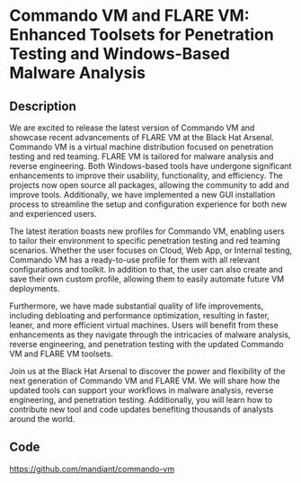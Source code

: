 # Commando VM and FLARE VM: Enhanced Toolsets for Penetration Testing and Windows-Based Malware Analysis

## Description
We are excited to release the latest version of Commando VM and showcase recent advancements of FLARE VM at the Black Hat Arsenal. Commando VM is a virtual machine distribution focused on penetration testing and red teaming. FLARE VM is tailored for malware analysis and reverse engineering. Both Windows-based tools have undergone significant enhancements to improve their usability, functionality, and efficiency. The projects now open source all packages, allowing the community to add and improve tools. Additionally, we have implemented a new GUI installation process to streamline the setup and configuration experience for both new and experienced users.

The latest iteration boasts new profiles for Commando VM, enabling users to tailor their environment to specific penetration testing and red teaming scenarios. Whether the user focuses on Cloud, Web App, or Internal testing, Commando VM has a ready-to-use profile for them with all relevant configurations and toolkit. In addition to that, the user can also create and save their own custom profile, allowing them to easily automate future VM deployments.

Furthermore, we have made substantial quality of life improvements, including debloating and performance optimization, resulting in faster, leaner, and more efficient virtual machines. Users will benefit from these enhancements as they navigate through the intricacies of malware analysis, reverse engineering, and penetration testing with the updated Commando VM and FLARE VM toolsets.

Join us at the Black Hat Arsenal to discover the power and flexibility of the next generation of Commando VM and FLARE VM. We will share how the updated tools can support your workflows in malware analysis, reverse engineering, and penetration testing. Additionally, you will learn how to contribute new tool and code updates benefiting thousands of analysts around the world.

## Code
https://github.com/mandiant/commando-vm
